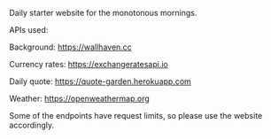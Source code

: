 Daily starter website for the monotonous mornings.


APIs used:

Background: https://wallhaven.cc

Currency rates: https://exchangeratesapi.io

Daily quote: https://quote-garden.herokuapp.com

Weather: https://openweathermap.org



Some of the endpoints have request limits, so please use the website accordingly.